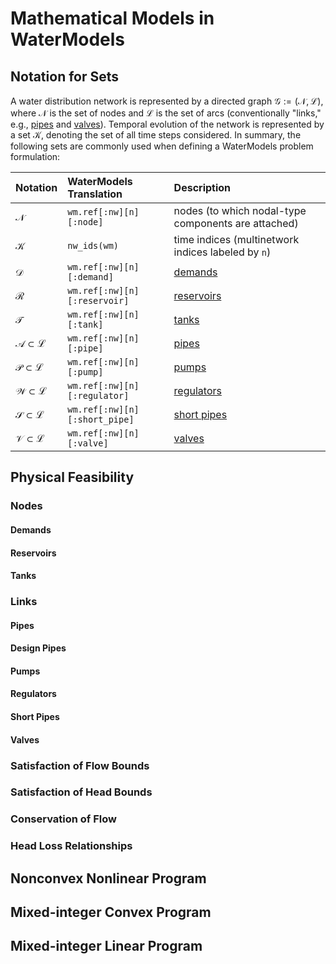 # Mathematical Models in WaterModels

## Notation for Sets
A water distribution network is represented by a directed graph $\mathcal{G} := (\mathcal{N}, \mathcal{L})$, where $\mathcal{N}$ is the set of nodes and $\mathcal{L}$ is the set of arcs (conventionally "links," e.g., [pipes](http://wateranalytics.org/EPANET/_pipes_page.html) and [valves](http://wateranalytics.org/EPANET/_valves_page.html)).
Temporal evolution of the network is represented by a set $\mathcal{K}$, denoting the set of all time steps considered.
In summary, the following sets are commonly used when defining a WaterModels problem formulation:

| Notation                                         | WaterModels Translation           | Description                                                                  |
| :--------------------------------------          | :-----------------------------    | :-------------------------                                                   |
| $\mathcal{N}$                                    | `wm.ref[:nw][n][:node]`           | nodes (to which nodal-type components are attached)                          |
| $\mathcal{K}$                                    | `nw_ids(wm)`                      | time indices (multinetwork indices labeled by `n`)                           |
| $\mathcal{D}$                                    | `wm.ref[:nw][n][:demand]`         | [demands](http://wateranalytics.org/EPANET/_juncs_page.html)               |
| $\mathcal{R}$                                    | `wm.ref[:nw][n][:reservoir]`      | [reservoirs](http://wateranalytics.org/EPANET/_resv_page.html)               |
| $\mathcal{T}$                                    | `wm.ref[:nw][n][:tank]`           | [tanks](http://wateranalytics.org/EPANET/_tanks_page.html)                   |
| $\mathcal{A} \subset \mathcal{L}$                | `wm.ref[:nw][n][:pipe]`           | [pipes](http://wateranalytics.org/EPANET/_pipes_page.html)                   |
| $\mathcal{P} \subset \mathcal{L}$                | `wm.ref[:nw][n][:pump]`           | [pumps](http://wateranalytics.org/EPANET/_pumps_page.html)                   |
| $\mathcal{W} \subset \mathcal{L}$                | `wm.ref[:nw][n][:regulator]`      | [regulators](http://wateranalytics.org/EPANET/_valves_page.html)                   |
| $\mathcal{S} \subset \mathcal{L}$                | `wm.ref[:nw][n][:short_pipe]`     | [short pipes](http://wateranalytics.org/EPANET/_pipes_page.html)                   |
| $\mathcal{V} \subset \mathcal{L}$                | `wm.ref[:nw][n][:valve]`          | [valves](http://wateranalytics.org/EPANET/_pipes_page.html) |

## Physical Feasibility
### Nodes

#### Demands

#### Reservoirs

#### Tanks

### Links

#### Pipes

#### Design Pipes

#### Pumps

#### Regulators

#### Short Pipes

#### Valves

### Satisfaction of Flow Bounds

### Satisfaction of Head Bounds

### Conservation of Flow

### Head Loss Relationships

## Nonconvex Nonlinear Program

## Mixed-integer Convex Program

## Mixed-integer Linear Program
